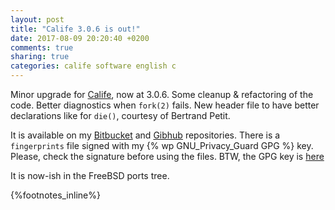 ```yaml
---
layout: post
title: "Calife 3.0.6 is out!"
date: 2017-08-09 20:20:40 +0200
comments: true
sharing: true
categories: calife software english c
---
```


Minor upgrade for [Calife](https://www.keltia.net/programs/calife/), now at 3.0.6.  Some cleanup & refactoring of the code.  Better diagnostics when `fork(2)` fails.  New header file to have better declarations like for `die()`, courtesy of Bertrand Petit.

It is available on my [Bitbucket](https://bitbucket.org/keltia/calife/downloads) and [Gibhub](https://github.com/keltia/calife/releases) repositories.  There is a `fingerprints` file signed with my {% wp GNU_Privacy_Guard GPG %} key.  Please, check the signature before using the files. BTW, the GPG key is [here](https://www.keltia.net/keys/8BE879B028731E1C.asc)

It is now-ish in the FreeBSD ports tree.

{%footnotes_inline%}
